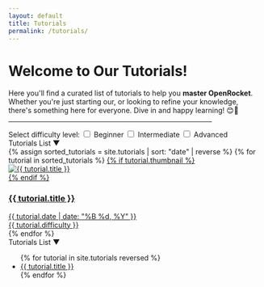 ```yaml
---
layout: default
title: Tutorials
permalink: /tutorials/
---
```


<!-- Introduction -->
<div class="tutorial-introduction">
  <h1>Welcome to Our Tutorials!</h1>
  <p>Here you'll find a curated list of tutorials to help you <b>master OpenRocket</b>. <br>Whether you're just starting our, or looking to refine your knowledge, there's something here for everyone. Dive in and happy learning! 😊🚀</p>
</div>

<hr style="width: 80%">

<!-- Difficulty filter -->
<div class="difficulty-filter">
  <span class="label-select-difficulty">Select difficulty level:</span>

  <input type="checkbox" id="beginner" value="beginner" onchange="filterTutorials()">
  <label for="beginner" data-difficulty="beginner">Beginner</label>

  <input type="checkbox" id="intermediate" value="intermediate" onchange="filterTutorials()">
  <label for="intermediate" data-difficulty="intermediate">Intermediate</label>

  <input type="checkbox" id="advanced" value="advanced" onchange="filterTutorials()">
  <label for="advanced" data-difficulty="advanced">Advanced</label>
</div>

<div class="tutorial-container">
  <!-- This will be our button to show the tutorial list on mobile -->
  <div id="mobile-toggle" class="mobile-toggle" onclick="toggleList()">Tutorials List ▼</div>

  <!-- Tutorial content -->
  <div class="tutorials">
    {% assign sorted_tutorials = site.tutorials | sort: "date" | reverse %}
    {% for tutorial in sorted_tutorials %}
      <a href="{{ tutorial.url }}" class="tutorial-tile">
            {% if tutorial.thumbnail %}
                <div class="tutorial-thumbnail">
                    <img src="{{ tutorial.thumbnail }}" alt="{{ tutorial.title }}">
                </div>
            {% endif %}
            <div class="tutorial-title">
                <h3>{{ tutorial.title }}</h3>
            </div>
            <div class="date-difficulty-wrapper">
              <div class="tutorial-date">{{ tutorial.date | date: "%B %d, %Y" }}</div>
              <div class="tutorial-difficulty" data-difficulty="{{ tutorial.difficulty }}" title="{{ site.data.tutorial_difficulties[tutorial.difficulty].tooltip }}">{{ tutorial.difficulty }}</div>
          </div>
      </a>
    {% endfor %}
  </div>

  <!-- Sidebar with expandable/collapsible list -->
  <div class="tutorial-selection">
    <div class="toggle-list">
      <div class="toggle-header" onclick="toggleList()">
        Tutorials List ▼
      </div>
      <ul id="tutorialsList" class="collapsed">
        {% for tutorial in site.tutorials reversed %}
          <li><a href="{{ tutorial.url }}">{{ tutorial.title }}</a></li>
        {% endfor %}
      </ul>
    </div>
  </div>
</div>
